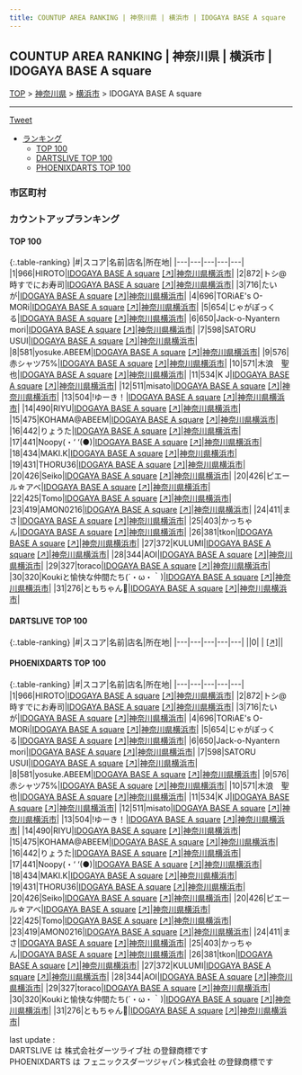 ```yaml
---
title: COUNTUP AREA RANKING | 神奈川県 | 横浜市 | IDOGAYA BASE A square
---
```

## COUNTUP AREA RANKING | 神奈川県 | 横浜市 | IDOGAYA BASE A square

[TOP](/darts/rank/) > [神奈川県](/darts/rank/神奈川県/) > [横浜市](/darts/rank/神奈川県/横浜市/) > IDOGAYA BASE A square

___

<a href="https://twitter.com/share?ref_src=twsrc%5Etfw" data-text="COUNTUP AREA RANKING | 神奈川県横浜市IDOGAYA BASE A square" class="twitter-share-button" data-hashtags="DARTSLIVE,PHOENIXDARTS,darts,ダーツ" data-show-count="false">Tweet</a>

* [ランキング](#カウントアップランキング)
    * [TOP 100](#top-100)
    * [DARTSLIVE TOP 100](#dartslive-top-100)
    * [PHOENIXDARTS TOP 100](#phoenixdarts-top-100)

### 市区町村

<ul>

</ul>

### カウントアップランキング

#### TOP 100



{:.table-ranking}
|#|スコア|名前|店名|所在地|
|---|---|---|---|---|
|1|966|<span class="rank-name-pd">HIROTO</span>|<a href="/darts/rank/shops/93740.html">IDOGAYA BASE A square</a> <a href="https://vs.phoenixdarts.com/jp/shop/shopDetailInfo/s_93740?s_seq=93740">[↗]</a>|<a href="/darts/rank/神奈川県/横浜市">神奈川県横浜市</a>|
|2|872|<span class="rank-name-pd">トシ@時すでにお寿司</span>|<a href="/darts/rank/shops/93740.html">IDOGAYA BASE A square</a> <a href="https://vs.phoenixdarts.com/jp/shop/shopDetailInfo/s_93740?s_seq=93740">[↗]</a>|<a href="/darts/rank/神奈川県/横浜市">神奈川県横浜市</a>|
|3|716|<span class="rank-name-pd">たいが</span>|<a href="/darts/rank/shops/93740.html">IDOGAYA BASE A square</a> <a href="https://vs.phoenixdarts.com/jp/shop/shopDetailInfo/s_93740?s_seq=93740">[↗]</a>|<a href="/darts/rank/神奈川県/横浜市">神奈川県横浜市</a>|
|4|696|<span class="rank-name-pd">TORiAE&#x27;s O-MORi</span>|<a href="/darts/rank/shops/93740.html">IDOGAYA BASE A square</a> <a href="https://vs.phoenixdarts.com/jp/shop/shopDetailInfo/s_93740?s_seq=93740">[↗]</a>|<a href="/darts/rank/神奈川県/横浜市">神奈川県横浜市</a>|
|5|654|<span class="rank-name-pd">じゃがぽっくる</span>|<a href="/darts/rank/shops/93740.html">IDOGAYA BASE A square</a> <a href="https://vs.phoenixdarts.com/jp/shop/shopDetailInfo/s_93740?s_seq=93740">[↗]</a>|<a href="/darts/rank/神奈川県/横浜市">神奈川県横浜市</a>|
|6|650|<span class="rank-name-pd">Jack-o-Nyantern mori</span>|<a href="/darts/rank/shops/93740.html">IDOGAYA BASE A square</a> <a href="https://vs.phoenixdarts.com/jp/shop/shopDetailInfo/s_93740?s_seq=93740">[↗]</a>|<a href="/darts/rank/神奈川県/横浜市">神奈川県横浜市</a>|
|7|598|<span class="rank-name-pd">SATORU  USUI</span>|<a href="/darts/rank/shops/93740.html">IDOGAYA BASE A square</a> <a href="https://vs.phoenixdarts.com/jp/shop/shopDetailInfo/s_93740?s_seq=93740">[↗]</a>|<a href="/darts/rank/神奈川県/横浜市">神奈川県横浜市</a>|
|8|581|<span class="rank-name-pd">yosuke.ABEEM</span>|<a href="/darts/rank/shops/93740.html">IDOGAYA BASE A square</a> <a href="https://vs.phoenixdarts.com/jp/shop/shopDetailInfo/s_93740?s_seq=93740">[↗]</a>|<a href="/darts/rank/神奈川県/横浜市">神奈川県横浜市</a>|
|9|576|<span class="rank-name-pd">赤シャツ75%</span>|<a href="/darts/rank/shops/93740.html">IDOGAYA BASE A square</a> <a href="https://vs.phoenixdarts.com/jp/shop/shopDetailInfo/s_93740?s_seq=93740">[↗]</a>|<a href="/darts/rank/神奈川県/横浜市">神奈川県横浜市</a>|
|10|571|<span class="rank-name-pd">木浪　聖也</span>|<a href="/darts/rank/shops/93740.html">IDOGAYA BASE A square</a> <a href="https://vs.phoenixdarts.com/jp/shop/shopDetailInfo/s_93740?s_seq=93740">[↗]</a>|<a href="/darts/rank/神奈川県/横浜市">神奈川県横浜市</a>|
|11|534|<span class="rank-name-pd">K J</span>|<a href="/darts/rank/shops/93740.html">IDOGAYA BASE A square</a> <a href="https://vs.phoenixdarts.com/jp/shop/shopDetailInfo/s_93740?s_seq=93740">[↗]</a>|<a href="/darts/rank/神奈川県/横浜市">神奈川県横浜市</a>|
|12|511|<span class="rank-name-pd">misato</span>|<a href="/darts/rank/shops/93740.html">IDOGAYA BASE A square</a> <a href="https://vs.phoenixdarts.com/jp/shop/shopDetailInfo/s_93740?s_seq=93740">[↗]</a>|<a href="/darts/rank/神奈川県/横浜市">神奈川県横浜市</a>|
|13|504|<span class="rank-name-pd">!ゆーき！</span>|<a href="/darts/rank/shops/93740.html">IDOGAYA BASE A square</a> <a href="https://vs.phoenixdarts.com/jp/shop/shopDetailInfo/s_93740?s_seq=93740">[↗]</a>|<a href="/darts/rank/神奈川県/横浜市">神奈川県横浜市</a>|
|14|490|<span class="rank-name-pd">RIYU</span>|<a href="/darts/rank/shops/93740.html">IDOGAYA BASE A square</a> <a href="https://vs.phoenixdarts.com/jp/shop/shopDetailInfo/s_93740?s_seq=93740">[↗]</a>|<a href="/darts/rank/神奈川県/横浜市">神奈川県横浜市</a>|
|15|475|<span class="rank-name-pd">KOHAMA@ABEEM</span>|<a href="/darts/rank/shops/93740.html">IDOGAYA BASE A square</a> <a href="https://vs.phoenixdarts.com/jp/shop/shopDetailInfo/s_93740?s_seq=93740">[↗]</a>|<a href="/darts/rank/神奈川県/横浜市">神奈川県横浜市</a>|
|16|442|<span class="rank-name-pd">りょうた</span>|<a href="/darts/rank/shops/93740.html">IDOGAYA BASE A square</a> <a href="https://vs.phoenixdarts.com/jp/shop/shopDetailInfo/s_93740?s_seq=93740">[↗]</a>|<a href="/darts/rank/神奈川県/横浜市">神奈川県横浜市</a>|
|17|441|<span class="rank-name-pd">Noopy(・‘ ‘(●)</span>|<a href="/darts/rank/shops/93740.html">IDOGAYA BASE A square</a> <a href="https://vs.phoenixdarts.com/jp/shop/shopDetailInfo/s_93740?s_seq=93740">[↗]</a>|<a href="/darts/rank/神奈川県/横浜市">神奈川県横浜市</a>|
|18|434|<span class="rank-name-pd">MAKI.K</span>|<a href="/darts/rank/shops/93740.html">IDOGAYA BASE A square</a> <a href="https://vs.phoenixdarts.com/jp/shop/shopDetailInfo/s_93740?s_seq=93740">[↗]</a>|<a href="/darts/rank/神奈川県/横浜市">神奈川県横浜市</a>|
|19|431|<span class="rank-name-pd">THORU36</span>|<a href="/darts/rank/shops/93740.html">IDOGAYA BASE A square</a> <a href="https://vs.phoenixdarts.com/jp/shop/shopDetailInfo/s_93740?s_seq=93740">[↗]</a>|<a href="/darts/rank/神奈川県/横浜市">神奈川県横浜市</a>|
|20|426|<span class="rank-name-pd">Seiko</span>|<a href="/darts/rank/shops/93740.html">IDOGAYA BASE A square</a> <a href="https://vs.phoenixdarts.com/jp/shop/shopDetailInfo/s_93740?s_seq=93740">[↗]</a>|<a href="/darts/rank/神奈川県/横浜市">神奈川県横浜市</a>|
|20|426|<span class="rank-name-pd">ピエール☆アベ</span>|<a href="/darts/rank/shops/93740.html">IDOGAYA BASE A square</a> <a href="https://vs.phoenixdarts.com/jp/shop/shopDetailInfo/s_93740?s_seq=93740">[↗]</a>|<a href="/darts/rank/神奈川県/横浜市">神奈川県横浜市</a>|
|22|425|<span class="rank-name-pd">Tomo</span>|<a href="/darts/rank/shops/93740.html">IDOGAYA BASE A square</a> <a href="https://vs.phoenixdarts.com/jp/shop/shopDetailInfo/s_93740?s_seq=93740">[↗]</a>|<a href="/darts/rank/神奈川県/横浜市">神奈川県横浜市</a>|
|23|419|<span class="rank-name-pd">AMON0216</span>|<a href="/darts/rank/shops/93740.html">IDOGAYA BASE A square</a> <a href="https://vs.phoenixdarts.com/jp/shop/shopDetailInfo/s_93740?s_seq=93740">[↗]</a>|<a href="/darts/rank/神奈川県/横浜市">神奈川県横浜市</a>|
|24|411|<span class="rank-name-pd">まさ</span>|<a href="/darts/rank/shops/93740.html">IDOGAYA BASE A square</a> <a href="https://vs.phoenixdarts.com/jp/shop/shopDetailInfo/s_93740?s_seq=93740">[↗]</a>|<a href="/darts/rank/神奈川県/横浜市">神奈川県横浜市</a>|
|25|403|<span class="rank-name-pd">かっちゃん</span>|<a href="/darts/rank/shops/93740.html">IDOGAYA BASE A square</a> <a href="https://vs.phoenixdarts.com/jp/shop/shopDetailInfo/s_93740?s_seq=93740">[↗]</a>|<a href="/darts/rank/神奈川県/横浜市">神奈川県横浜市</a>|
|26|381|<span class="rank-name-pd">tkon</span>|<a href="/darts/rank/shops/93740.html">IDOGAYA BASE A square</a> <a href="https://vs.phoenixdarts.com/jp/shop/shopDetailInfo/s_93740?s_seq=93740">[↗]</a>|<a href="/darts/rank/神奈川県/横浜市">神奈川県横浜市</a>|
|27|372|<span class="rank-name-pd">KULUMI</span>|<a href="/darts/rank/shops/93740.html">IDOGAYA BASE A square</a> <a href="https://vs.phoenixdarts.com/jp/shop/shopDetailInfo/s_93740?s_seq=93740">[↗]</a>|<a href="/darts/rank/神奈川県/横浜市">神奈川県横浜市</a>|
|28|344|<span class="rank-name-pd">AOI</span>|<a href="/darts/rank/shops/93740.html">IDOGAYA BASE A square</a> <a href="https://vs.phoenixdarts.com/jp/shop/shopDetailInfo/s_93740?s_seq=93740">[↗]</a>|<a href="/darts/rank/神奈川県/横浜市">神奈川県横浜市</a>|
|29|327|<span class="rank-name-pd">toraco</span>|<a href="/darts/rank/shops/93740.html">IDOGAYA BASE A square</a> <a href="https://vs.phoenixdarts.com/jp/shop/shopDetailInfo/s_93740?s_seq=93740">[↗]</a>|<a href="/darts/rank/神奈川県/横浜市">神奈川県横浜市</a>|
|30|320|<span class="rank-name-pd">Koukiと愉快な仲間たち(´・ω・｀)</span>|<a href="/darts/rank/shops/93740.html">IDOGAYA BASE A square</a> <a href="https://vs.phoenixdarts.com/jp/shop/shopDetailInfo/s_93740?s_seq=93740">[↗]</a>|<a href="/darts/rank/神奈川県/横浜市">神奈川県横浜市</a>|
|31|276|<span class="rank-name-pd">ともちゃん🎯</span>|<a href="/darts/rank/shops/93740.html">IDOGAYA BASE A square</a> <a href="https://vs.phoenixdarts.com/jp/shop/shopDetailInfo/s_93740?s_seq=93740">[↗]</a>|<a href="/darts/rank/神奈川県/横浜市">神奈川県横浜市</a>|


#### DARTSLIVE TOP 100



{:.table-ranking}
|#|スコア|名前|店名|所在地|
|---|---|---|---|---|
||0|<span class="rank-name-dl"> </span>|<a href="/darts/rank/shops/.html"></a> <a href="">[↗]</a>|<a href="/darts/rank//"></a>|


#### PHOENIXDARTS TOP 100



{:.table-ranking}
|#|スコア|名前|店名|所在地|
|---|---|---|---|---|
|1|966|<span class="rank-name-pd">HIROTO</span>|<a href="/darts/rank/shops/93740.html">IDOGAYA BASE A square</a> <a href="https://vs.phoenixdarts.com/jp/shop/shopDetailInfo/s_93740?s_seq=93740">[↗]</a>|<a href="/darts/rank/神奈川県/横浜市">神奈川県横浜市</a>|
|2|872|<span class="rank-name-pd">トシ@時すでにお寿司</span>|<a href="/darts/rank/shops/93740.html">IDOGAYA BASE A square</a> <a href="https://vs.phoenixdarts.com/jp/shop/shopDetailInfo/s_93740?s_seq=93740">[↗]</a>|<a href="/darts/rank/神奈川県/横浜市">神奈川県横浜市</a>|
|3|716|<span class="rank-name-pd">たいが</span>|<a href="/darts/rank/shops/93740.html">IDOGAYA BASE A square</a> <a href="https://vs.phoenixdarts.com/jp/shop/shopDetailInfo/s_93740?s_seq=93740">[↗]</a>|<a href="/darts/rank/神奈川県/横浜市">神奈川県横浜市</a>|
|4|696|<span class="rank-name-pd">TORiAE&#x27;s O-MORi</span>|<a href="/darts/rank/shops/93740.html">IDOGAYA BASE A square</a> <a href="https://vs.phoenixdarts.com/jp/shop/shopDetailInfo/s_93740?s_seq=93740">[↗]</a>|<a href="/darts/rank/神奈川県/横浜市">神奈川県横浜市</a>|
|5|654|<span class="rank-name-pd">じゃがぽっくる</span>|<a href="/darts/rank/shops/93740.html">IDOGAYA BASE A square</a> <a href="https://vs.phoenixdarts.com/jp/shop/shopDetailInfo/s_93740?s_seq=93740">[↗]</a>|<a href="/darts/rank/神奈川県/横浜市">神奈川県横浜市</a>|
|6|650|<span class="rank-name-pd">Jack-o-Nyantern mori</span>|<a href="/darts/rank/shops/93740.html">IDOGAYA BASE A square</a> <a href="https://vs.phoenixdarts.com/jp/shop/shopDetailInfo/s_93740?s_seq=93740">[↗]</a>|<a href="/darts/rank/神奈川県/横浜市">神奈川県横浜市</a>|
|7|598|<span class="rank-name-pd">SATORU  USUI</span>|<a href="/darts/rank/shops/93740.html">IDOGAYA BASE A square</a> <a href="https://vs.phoenixdarts.com/jp/shop/shopDetailInfo/s_93740?s_seq=93740">[↗]</a>|<a href="/darts/rank/神奈川県/横浜市">神奈川県横浜市</a>|
|8|581|<span class="rank-name-pd">yosuke.ABEEM</span>|<a href="/darts/rank/shops/93740.html">IDOGAYA BASE A square</a> <a href="https://vs.phoenixdarts.com/jp/shop/shopDetailInfo/s_93740?s_seq=93740">[↗]</a>|<a href="/darts/rank/神奈川県/横浜市">神奈川県横浜市</a>|
|9|576|<span class="rank-name-pd">赤シャツ75%</span>|<a href="/darts/rank/shops/93740.html">IDOGAYA BASE A square</a> <a href="https://vs.phoenixdarts.com/jp/shop/shopDetailInfo/s_93740?s_seq=93740">[↗]</a>|<a href="/darts/rank/神奈川県/横浜市">神奈川県横浜市</a>|
|10|571|<span class="rank-name-pd">木浪　聖也</span>|<a href="/darts/rank/shops/93740.html">IDOGAYA BASE A square</a> <a href="https://vs.phoenixdarts.com/jp/shop/shopDetailInfo/s_93740?s_seq=93740">[↗]</a>|<a href="/darts/rank/神奈川県/横浜市">神奈川県横浜市</a>|
|11|534|<span class="rank-name-pd">K J</span>|<a href="/darts/rank/shops/93740.html">IDOGAYA BASE A square</a> <a href="https://vs.phoenixdarts.com/jp/shop/shopDetailInfo/s_93740?s_seq=93740">[↗]</a>|<a href="/darts/rank/神奈川県/横浜市">神奈川県横浜市</a>|
|12|511|<span class="rank-name-pd">misato</span>|<a href="/darts/rank/shops/93740.html">IDOGAYA BASE A square</a> <a href="https://vs.phoenixdarts.com/jp/shop/shopDetailInfo/s_93740?s_seq=93740">[↗]</a>|<a href="/darts/rank/神奈川県/横浜市">神奈川県横浜市</a>|
|13|504|<span class="rank-name-pd">!ゆーき！</span>|<a href="/darts/rank/shops/93740.html">IDOGAYA BASE A square</a> <a href="https://vs.phoenixdarts.com/jp/shop/shopDetailInfo/s_93740?s_seq=93740">[↗]</a>|<a href="/darts/rank/神奈川県/横浜市">神奈川県横浜市</a>|
|14|490|<span class="rank-name-pd">RIYU</span>|<a href="/darts/rank/shops/93740.html">IDOGAYA BASE A square</a> <a href="https://vs.phoenixdarts.com/jp/shop/shopDetailInfo/s_93740?s_seq=93740">[↗]</a>|<a href="/darts/rank/神奈川県/横浜市">神奈川県横浜市</a>|
|15|475|<span class="rank-name-pd">KOHAMA@ABEEM</span>|<a href="/darts/rank/shops/93740.html">IDOGAYA BASE A square</a> <a href="https://vs.phoenixdarts.com/jp/shop/shopDetailInfo/s_93740?s_seq=93740">[↗]</a>|<a href="/darts/rank/神奈川県/横浜市">神奈川県横浜市</a>|
|16|442|<span class="rank-name-pd">りょうた</span>|<a href="/darts/rank/shops/93740.html">IDOGAYA BASE A square</a> <a href="https://vs.phoenixdarts.com/jp/shop/shopDetailInfo/s_93740?s_seq=93740">[↗]</a>|<a href="/darts/rank/神奈川県/横浜市">神奈川県横浜市</a>|
|17|441|<span class="rank-name-pd">Noopy(・‘ ‘(●)</span>|<a href="/darts/rank/shops/93740.html">IDOGAYA BASE A square</a> <a href="https://vs.phoenixdarts.com/jp/shop/shopDetailInfo/s_93740?s_seq=93740">[↗]</a>|<a href="/darts/rank/神奈川県/横浜市">神奈川県横浜市</a>|
|18|434|<span class="rank-name-pd">MAKI.K</span>|<a href="/darts/rank/shops/93740.html">IDOGAYA BASE A square</a> <a href="https://vs.phoenixdarts.com/jp/shop/shopDetailInfo/s_93740?s_seq=93740">[↗]</a>|<a href="/darts/rank/神奈川県/横浜市">神奈川県横浜市</a>|
|19|431|<span class="rank-name-pd">THORU36</span>|<a href="/darts/rank/shops/93740.html">IDOGAYA BASE A square</a> <a href="https://vs.phoenixdarts.com/jp/shop/shopDetailInfo/s_93740?s_seq=93740">[↗]</a>|<a href="/darts/rank/神奈川県/横浜市">神奈川県横浜市</a>|
|20|426|<span class="rank-name-pd">Seiko</span>|<a href="/darts/rank/shops/93740.html">IDOGAYA BASE A square</a> <a href="https://vs.phoenixdarts.com/jp/shop/shopDetailInfo/s_93740?s_seq=93740">[↗]</a>|<a href="/darts/rank/神奈川県/横浜市">神奈川県横浜市</a>|
|20|426|<span class="rank-name-pd">ピエール☆アベ</span>|<a href="/darts/rank/shops/93740.html">IDOGAYA BASE A square</a> <a href="https://vs.phoenixdarts.com/jp/shop/shopDetailInfo/s_93740?s_seq=93740">[↗]</a>|<a href="/darts/rank/神奈川県/横浜市">神奈川県横浜市</a>|
|22|425|<span class="rank-name-pd">Tomo</span>|<a href="/darts/rank/shops/93740.html">IDOGAYA BASE A square</a> <a href="https://vs.phoenixdarts.com/jp/shop/shopDetailInfo/s_93740?s_seq=93740">[↗]</a>|<a href="/darts/rank/神奈川県/横浜市">神奈川県横浜市</a>|
|23|419|<span class="rank-name-pd">AMON0216</span>|<a href="/darts/rank/shops/93740.html">IDOGAYA BASE A square</a> <a href="https://vs.phoenixdarts.com/jp/shop/shopDetailInfo/s_93740?s_seq=93740">[↗]</a>|<a href="/darts/rank/神奈川県/横浜市">神奈川県横浜市</a>|
|24|411|<span class="rank-name-pd">まさ</span>|<a href="/darts/rank/shops/93740.html">IDOGAYA BASE A square</a> <a href="https://vs.phoenixdarts.com/jp/shop/shopDetailInfo/s_93740?s_seq=93740">[↗]</a>|<a href="/darts/rank/神奈川県/横浜市">神奈川県横浜市</a>|
|25|403|<span class="rank-name-pd">かっちゃん</span>|<a href="/darts/rank/shops/93740.html">IDOGAYA BASE A square</a> <a href="https://vs.phoenixdarts.com/jp/shop/shopDetailInfo/s_93740?s_seq=93740">[↗]</a>|<a href="/darts/rank/神奈川県/横浜市">神奈川県横浜市</a>|
|26|381|<span class="rank-name-pd">tkon</span>|<a href="/darts/rank/shops/93740.html">IDOGAYA BASE A square</a> <a href="https://vs.phoenixdarts.com/jp/shop/shopDetailInfo/s_93740?s_seq=93740">[↗]</a>|<a href="/darts/rank/神奈川県/横浜市">神奈川県横浜市</a>|
|27|372|<span class="rank-name-pd">KULUMI</span>|<a href="/darts/rank/shops/93740.html">IDOGAYA BASE A square</a> <a href="https://vs.phoenixdarts.com/jp/shop/shopDetailInfo/s_93740?s_seq=93740">[↗]</a>|<a href="/darts/rank/神奈川県/横浜市">神奈川県横浜市</a>|
|28|344|<span class="rank-name-pd">AOI</span>|<a href="/darts/rank/shops/93740.html">IDOGAYA BASE A square</a> <a href="https://vs.phoenixdarts.com/jp/shop/shopDetailInfo/s_93740?s_seq=93740">[↗]</a>|<a href="/darts/rank/神奈川県/横浜市">神奈川県横浜市</a>|
|29|327|<span class="rank-name-pd">toraco</span>|<a href="/darts/rank/shops/93740.html">IDOGAYA BASE A square</a> <a href="https://vs.phoenixdarts.com/jp/shop/shopDetailInfo/s_93740?s_seq=93740">[↗]</a>|<a href="/darts/rank/神奈川県/横浜市">神奈川県横浜市</a>|
|30|320|<span class="rank-name-pd">Koukiと愉快な仲間たち(´・ω・｀)</span>|<a href="/darts/rank/shops/93740.html">IDOGAYA BASE A square</a> <a href="https://vs.phoenixdarts.com/jp/shop/shopDetailInfo/s_93740?s_seq=93740">[↗]</a>|<a href="/darts/rank/神奈川県/横浜市">神奈川県横浜市</a>|
|31|276|<span class="rank-name-pd">ともちゃん🎯</span>|<a href="/darts/rank/shops/93740.html">IDOGAYA BASE A square</a> <a href="https://vs.phoenixdarts.com/jp/shop/shopDetailInfo/s_93740?s_seq=93740">[↗]</a>|<a href="/darts/rank/神奈川県/横浜市">神奈川県横浜市</a>|


<div class="footer border-top border-gray-light mt-5 pt-3 text-right text-gray">
    last update : <span style="font-weight: italic" id="foot_last_modified"></span><br />
    DARTSLIVE は 株式会社ダーツライブ社 の登録商標です<br />
    PHOENIXDARTS は フェニックスダーツジャパン株式会社 の登録商標です<br />
</div>

<script src="https://cdnjs.cloudflare.com/ajax/libs/jquery.tablesorter/2.31.3/js/jquery.tablesorter.min.js" integrity="sha512-qzgd5cYSZcosqpzpn7zF2ZId8f/8CHmFKZ8j7mU4OUXTNRd5g+ZHBPsgKEwoqxCtdQvExE5LprwwPAgoicguNg==" crossorigin="anonymous" referrerpolicy="no-referrer"></script>
<link rel="stylesheet" href="https://cdnjs.cloudflare.com/ajax/libs/jquery.tablesorter/2.31.3/css/theme.default.min.css" integrity="sha512-wghhOJkjQX0Lh3NSWvNKeZ0ZpNn+SPVXX1Qyc9OCaogADktxrBiBdKGDoqVUOyhStvMBmJQ8ZdMHiR3wuEq8+w==" crossorigin="anonymous" referrerpolicy="no-referrer" />
<script>
$(function() {
    $(".table-ranking").tablesorter({sortList:[[0, 0]]});
    $("#foot_last_modified").text(formatDate(new Date(document.lastModified), 'yyyy-MM-dd HH:mm:ss'));
});
</script>

<script async src="https://platform.twitter.com/widgets.js" charset="utf-8"></script>